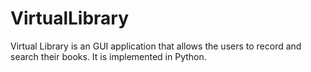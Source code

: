 # VirtualLibrary
Virtual Library is an GUI application that allows the users to record and search their books. It is implemented in Python.
